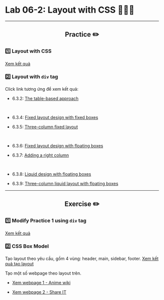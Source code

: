 # Lab 06-2: Layout with CSS :orange_book::blue_book::green_book:  
---
<div align="center">

## Practice :pencil2:
</div>

### :one: Layout with CSS

<a href="https://hieupham2000.github.io/Web-Technology-Lab/Lab06-2/practice1/mypage.html">Xem kết quả</a>

### :two: Layout with ```div``` tag

Click link tương ứng để xem kết quả:

- 6.3.2: <a href="https://hieupham2000.github.io/Web-Technology-Lab/Lab06-2/practice2/6.3.2">The table-based approach</a>
<br>

- 6.3.4: <a href="https://hieupham2000.github.io/Web-Technology-Lab/Lab06-2/practice2/6.3.4">Fixed layout design with fixed boxes</a>

- 6.3.5:	<a href="https://hieupham2000.github.io/Web-Technology-Lab/Lab06-2/practice2/6.3.5">Three-column fixed layout</a>
<br>

- 6.3.6:	<a href="https://hieupham2000.github.io/Web-Technology-Lab/Lab06-2/practice2/6.3.6">Fixed layout design with floating boxes</a>

- 6.3.7:	<a href="https://hieupham2000.github.io/Web-Technology-Lab/Lab06-2/practice2/6.3.7">Adding a right column</a>
<br>

- 6.3.8:	<a href="https://hieupham2000.github.io/Web-Technology-Lab/Lab06-2/practice2/6.3.8">Liquid design with floating boxes</a>

- 6.3.9:	<a href="https://hieupham2000.github.io/Web-Technology-Lab/Lab06-2/practice2/6.3.9">Three-column liquid layout with floating boxes</a>


---

<div align="center">

## Exercise :pencil2:
</div>

### :one: Modify Practice 1 using ```div``` tag

<a href="https://hieupham2000.github.io/Web-Technology-Lab/Lab06-2/exercise1/index.html">Xem kết quả</a>

### :two: CSS Box Model


Tạo layout theo yêu cầu, gồm 4 vùng: header, main, sidebar, footer. <a href="https://hieupham2000.github.io/Web-Technology-Lab/Lab06-2/exercise2/layout/layout.html">Xem kết quả tạo layout</a> 



Tạo một số webpage theo layout trên.

- <a href="https://hieupham2000.github.io/Web-Technology-Lab/Lab06-2/exercise2/webpage1">Xem webpage 1 - Anime wiki</a>

- <a href="https://hieupham2000.github.io/Web-Technology-Lab/Lab06-2/exercise2/webpage2">Xem webpage 2 - Share IT</a>

